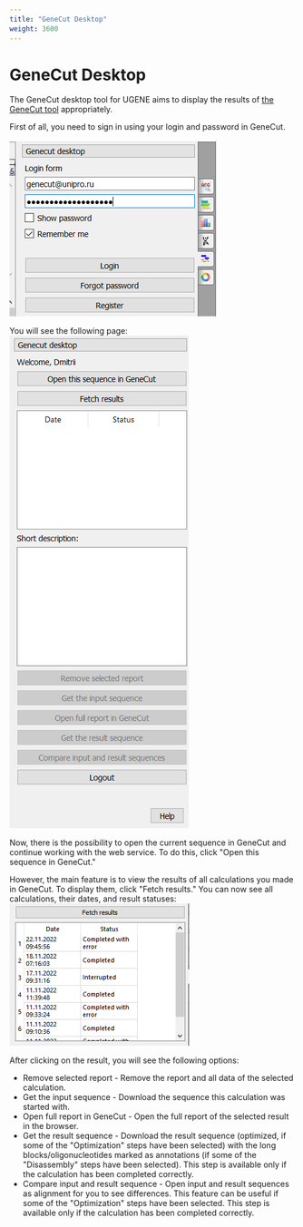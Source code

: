 ```yaml
---
title: "GeneCut Desktop"
weight: 3600
---
```


# GeneCut Desktop

The GeneCut desktop tool for UGENE aims to display the results of [the GeneCut tool](http://genecut.unipro.ru/) appropriately.

First of all, you need to sign in using your login and password in GeneCut.

![](/images/88080434/88080445.png)

You will see the following page:
![](/images/88080434/88080446.png)

Now, there is the possibility to open the current sequence in GeneCut and continue working with the web service. To do this, click "Open this sequence in GeneCut."

However, the main feature is to view the results of all calculations you made in GeneCut. To display them, click "Fetch results." You can now see all calculations, their dates, and result statuses:
![](/images/88080434/88080453.png)

After clicking on the result, you will see the following options:

- Remove selected report - Remove the report and all data of the selected calculation.
- Get the input sequence - Download the sequence this calculation was started with.
- Open full report in GeneCut - Open the full report of the selected result in the browser.
- Get the result sequence - Download the result sequence (optimized, if some of the "Optimization" steps have been selected) with the long blocks/oligonucleotides marked as annotations (if some of the "Disassembly" steps have been selected). This step is available only if the calculation has been completed correctly.
- Compare input and result sequence - Open input and result sequences as alignment for you to see differences. This feature can be useful if some of the "Optimization" steps have been selected. This step is available only if the calculation has been completed correctly.
